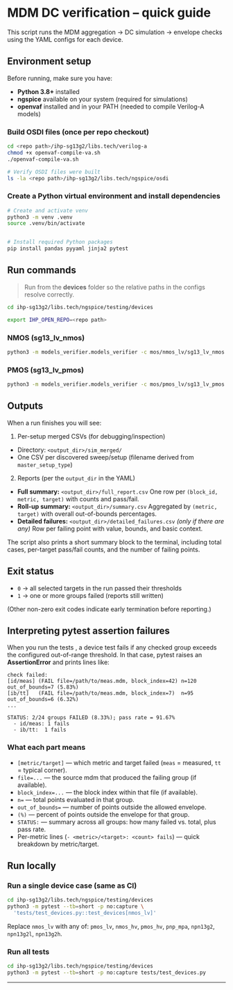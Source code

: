 # MDM DC verification – quick guide

This script runs the MDM aggregation → DC simulation → envelope checks using the YAML configs for each device.
## Environment setup

Before running, make sure you have:

* **Python 3.8+** installed
* **ngspice** available on your system (required for simulations)
* **openvaf** installed and in your PATH (needed to compile Verilog-A models)

### Build OSDI files (once per repo checkout)

```bash
cd <repo path>/ihp-sg13g2/libs.tech/verilog-a
chmod +x openvaf-compile-va.sh
./openvaf-compile-va.sh

# Verify OSDI files were built
ls -la <repo path>/ihp-sg13g2/libs.tech/ngspice/osdi
```
### Create a Python virtual environment and install dependencies

```bash
# Create and activate venv
python3 -m venv .venv
source .venv/bin/activate   


# Install required Python packages
pip install pandas pyyaml jinja2 pytest
```

## Run commands

> Run from the **devices** folder so the relative paths in the configs resolve correctly.

```bash
cd ihp-sg13g2/libs.tech/ngspice/testing/devices
```
```bash 
export IHP_OPEN_REPO=<repo path>
```
### NMOS (sg13_lv_nmos)
```bash
python3 -m models_verifier.models_verifier -c mos/nmos_lv/sg13_lv_nmos.yaml
```

### PMOS (sg13_lv_pmos)

```bash
python3 -m models_verifier.models_verifier -c mos/pmos_lv/sg13_lv_pmos.yaml
```

## Outputs

When a run finishes you will see:

1. Per-setup merged CSVs (for debugging/inspection)

- Directory: `<output_dir>/sim_merged/`
- One CSV per discovered sweep/setup (filename derived from `master_setup_type`)

2. Reports (per the `output_dir` in the YAML)

- **Full summary:** `<output_dir>/full_report.csv`
  One row per `(block_id, metric, target)` with counts and pass/fail.
- **Roll-up summary:** `<output_dir>/summary.csv`
  Aggregated by `(metric, target)` with overall out-of-bounds percentages.
- **Detailed failures:** `<output_dir>/detailed_failures.csv` _(only if there are any)_
  Row per failing point with value, bounds, and basic context.

The script also prints a short summary block to the terminal, including total cases, per-target pass/fail counts, and the number of failing points.

## Exit status

- `0` → all selected targets in the run passed their thresholds
- `1` → one or more groups failed (reports still written)

(Other non-zero exit codes indicate early termination before reporting.)

## Interpreting pytest assertion failures

When you run the tests , a device test fails if any checked group exceeds the configured out-of-range threshold. In that case, pytest raises an **AssertionError** and prints lines like:

```
check failed:
[id/meas] (FAIL file=/path/to/meas.mdm, block_index=42) n=120 out_of_bounds=7 (5.83%)
[ib/tt]   (FAIL file=/path/to/meas.mdm, block_index=7)  n=95  out_of_bounds=6 (6.32%)
...

STATUS: 2/24 groups FAILED (8.33%); pass rate = 91.67%
  - id/meas: 1 fails
  - ib/tt:  1 fails
```

### What each part means

- `[metric/target]` — which metric and target failed (`meas` = measured, `tt` = typical corner).
- `file=...` — the source mdm that produced the failing group (if available).
- `block_index=...` — the block index within that file (if available).
- `n=` — total points evaluated in that group.
- `out_of_bounds=` — number of points outside the allowed envelope.
- `(%)` — percent of points outside the envelope for that group.
- `STATUS:` — summary across all groups: how many failed vs. total, plus pass rate.
- Per-metric lines (`- <metric>/<target>: <count> fails`) — quick breakdown by metric/target.

## Run locally

### Run a single device case (same as CI)

```bash
cd ihp-sg13g2/libs.tech/ngspice/testing/devices
python3 -m pytest --tb=short -p no:capture \
  'tests/test_devices.py::test_devices[nmos_lv]'
```

Replace `nmos_lv` with any of: `pmos_lv`, `nmos_hv`, `pmos_hv`, `pnp_mpa`, `npn13g2`, `npn13g2l`, `npn13g2h`.


### Run all  tests

```bash
cd ihp-sg13g2/libs.tech/ngspice/testing/devices
python3 -m pytest --tb=short -p no:capture tests/test_devices.py
```

---
  